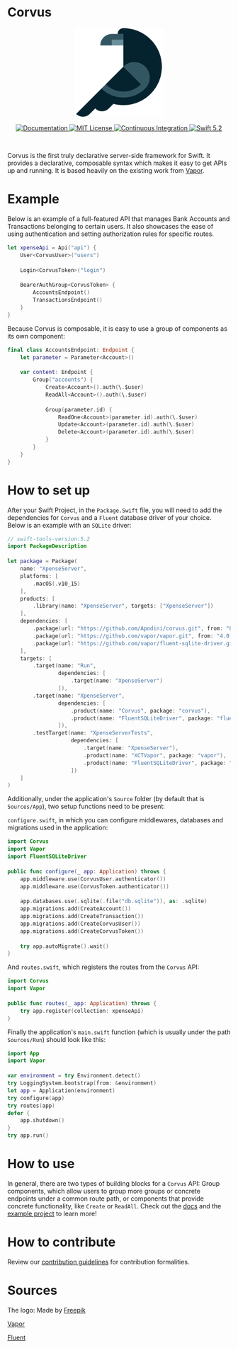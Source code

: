 # Corvus

<p align="center">
  <img width="200" src="https://raw.githubusercontent.com/Apodini/corvus/master/images/crow.png">
</p>

<p align="center">
	<a href="https://apodini.github.io/corvus/">
        <img src="http://img.shields.io/badge/read_the-docs-2196f3.svg" alt="Documentation">
    </a>
    <a href="LICENSE">
        <img src="https://img.shields.io/badge/license-MIT-brightgreen.svg" alt="MIT License">
    </a>
    <a href="https://github.com/Apodini/corvus/actions">
        <img src="https://github.com/Apodini/corvus/workflows/test/badge.svg?branch=master" alt="Continuous Integration">
    </a>
    <a href="https://swift.org">
        <img src="https://img.shields.io/badge/swift-5.2-brightgreen.svg" alt="Swift 5.2">
    </a>
</p>

<br>

Corvus is the first truly declarative server-side framework for Swift. It provides a declarative, composable syntax which makes it easy to get APIs up and running. It is based heavily on the existing work from [Vapor](https://github.com/vapor/vapor).

# Example

Below is an example of a full-featured API that manages Bank Accounts and Transactions belonging to certain users. It also showcases the ease of using authentication and setting authorization rules for specific routes.

```Swift
let xpenseApi = Api("api") {
    User<CorvusUser>("users")
    
    Login<CorvusToken>("login")
    
    BearerAuthGroup<CorvusToken> {
        AccountsEndpoint()
        TransactionsEndpoint()
    }
}
```

Because Corvus is composable, it is easy to use a group of components as its own component:
```Swift
final class AccountsEndpoint: Endpoint {
    let parameter = Parameter<Account>()
    
    var content: Endpoint {
        Group("accounts") {
            Create<Account>().auth(\.$user)
            ReadAll<Account>().auth(\.$user)
            
            Group(parameter.id) {
                ReadOne<Account>(parameter.id).auth(\.$user)
                Update<Account>(parameter.id).auth(\.$user)
                Delete<Account>(parameter.id).auth(\.$user)
            }
        }
    }
}
```

# How to set up

After your Swift Project, in the `Package.Swift` file, you will need to add the dependencies 
for `Corvus` and a `Fluent` database driver of your choice. Below is an example with an 
`SQLite` driver:

```Swift
// swift-tools-version:5.2
import PackageDescription

let package = Package(
    name: "XpenseServer",
    platforms: [
        .macOS(.v10_15)
    ],
    products: [
        .library(name: "XpenseServer", targets: ["XpenseServer"])
    ],
    dependencies: [
        .package(url: "https://github.com/Apodini/corvus.git", from: "0.0.14"),
        .package(url: "https://github.com/vapor/vapor.git", from: "4.0.0"),
        .package(url: "https://github.com/vapor/fluent-sqlite-driver.git", from: "4.0.0-rc")
    ],
    targets: [
        .target(name: "Run",
                dependencies: [
                    .target(name: "XpenseServer")
                ]),
        .target(name: "XpenseServer",
                dependencies: [
                    .product(name: "Corvus", package: "corvus"),
                    .product(name: "FluentSQLiteDriver", package: "fluent-sqlite-driver")
                ]),
        .testTarget(name: "XpenseServerTests",
                    dependencies: [
                        .target(name: "XpenseServer"),
                        .product(name: "XCTVapor", package: "vapor"),
                        .product(name: "FluentSQLiteDriver", package: "fluent-sqlite-driver")
                    ])
    ]
)
```

Additionally, under the application's `Source` folder (by default that is `Sources/App`), two setup functions need to be present:

`configure.swift`, in which you can configure middlewares, databases and migrations used
in the application:

```Swift
import Corvus
import Vapor
import FluentSQLiteDriver

public func configure(_ app: Application) throws {
    app.middleware.use(CorvusUser.authenticator())
    app.middleware.use(CorvusToken.authenticator())
    
    app.databases.use(.sqlite(.file("db.sqlite")), as: .sqlite)
    app.migrations.add(CreateAccount())
    app.migrations.add(CreateTransaction())
    app.migrations.add(CreateCorvusUser())
    app.migrations.add(CreateCorvusToken())

    try app.autoMigrate().wait()
}
```

And `routes.swift`, which registers the routes from the `Corvus` API:
```Swift
import Corvus
import Vapor

public func routes(_ app: Application) throws {
    try app.register(collection: xpenseApi)
}
```

Finally the application's `main.swift` function (which is usually under the path `Sources/Run`) should look like this:

```Swift
import App
import Vapor

var environment = try Environment.detect()
try LoggingSystem.bootstrap(from: &environment)
let app = Application(environment)
try configure(app)
try routes(app)
defer {
    app.shutdown()
}
try app.run()
```

# How to use

In general, there are two types of building blocks for a `Corvus` API: Group components, which
allow users to group more groups or concrete endpoints under a common route path, or 
components that provide concrete functionality, like `Create` or `ReadAll`. Check out the 
[docs](https://apodini.github.io/corvus/) and the [example project](https://github.com/Apodini/corvus-example-project) to learn more!

# How to contribute

Review our [contribution guidelines](https://github.com/Apodini/.github/blob/master/CONTRIBUTING.md) for contribution formalities.

# Sources
The logo: Made by [Freepik](https://www.flaticon.com/authors/freepik)

[Vapor](https://github.com/vapor/vapor)

[Fluent](https://github.com/vapor/fluent)
